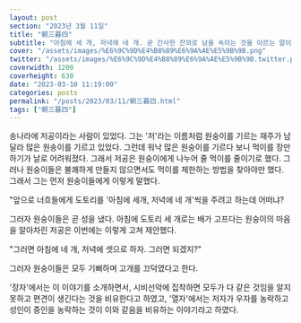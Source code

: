 ```yaml
---
layout: post
section: "2023년 3월 11일"
title: "朝三暮四"
subtitle: "아침에 세 개, 저녁에 네 개. 곧 간사한 잔꾀로 남을 속이는 것을 이르는 말이다. 또는 눈 앞에 보이는 차별만을 알고 그 결과는 같은 것임을 모르는 어리석음을 비유하기도 한다."
cover: "/assets/images/%E6%9C%9D%E4%B8%89%E6%9A%AE%E5%9B%9B.png"
twitter: "/assets/images/%E6%9C%9D%E4%B8%89%E6%9A%AE%E5%9B%9B.twitter.png"
coverwidth: 1200
coverheight: 630
date: "2023-03-10 11:19:00"
categories: posts
permalink: "/posts/2023/03/11/朝三暮四.html"
tags: ["朝三暮四"]
---
```


송나라에 저공이라는 사람이 있었다. 그는 '저'라는 이름처럼 원숭이를 기르는 재주가 남달라 많은 원송이를 기르고 있었다. 그런데 워낙 많은 원숭이를 기르다 보니 먹이를 장만하기가 날로 어려워졌다. 그래서 저공은 원숭이에게 나누어 줄 먹이를 줄이기로 했다. 그러나 원숭이들은 불쾌하게 만들지 않으면서도 먹이를 제한하는 방법을 찾아야만 했다. 그래서 그는 먼저 원숭이들에게 이렇게 말했다.

"앞으로 너흐들에게 도토리를 '아침에 세개, 저녁에 네 개'씩을 주려고 하는데 어떠냐?

그러자 원숭이들은 곧 성을 냈다. 아침에 도토리 세 개로는 배가 고프다는 원숭이의 마음을 알아차린 저공은 이번에는 이렇게 고쳐 제안했다.

"그러면 아침에 네 개, 저녁에 셋으로 하자. 그러면 되겠지?"

그러자 원숭이들은 모두 기뻐하며 고개를 끄덕였다고 한다.

'장자'에서는 이 이야기를 소개하면서, 시비선악에 집착하면 모두가 다 같은 것임을 알지 못하고 편견이 생긴다는 것을 비유한다고 하였고, '열자'에서는 저자가 우자를 농락하고 성인이 중인을 농락하는 것이 이와 같음을 비유하는 이야기라고 하였다.
